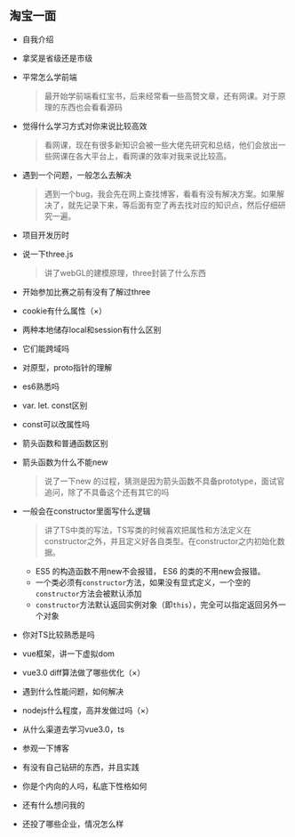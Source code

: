 ## 淘宝一面
- 自我介绍

- 拿奖是省级还是市级

- 平常怎么学前端

  > 最开始学前端看红宝书，后来经常看一些高赞文章，还有网课。对于原理的东西也会看看源码

- 觉得什么学习方式对你来说比较高效

  > 看网课，现在有很多新知识会被一些大佬先研究和总结，他们会放出一些网课在各大平台上，看网课的效率对我来说比较高。

- 遇到一个问题，一般怎么去解决

  > 遇到一个bug，我会先在网上查找博客，看看有没有解决方案。如果解决了，就先记录下来，等后面有空了再去找对应的知识点，然后仔细研究一遍。

- 项目开发历时

- 说一下three.js

  > 讲了webGL的建模原理，three封装了什么东西

- 开始参加比赛之前有没有了解过three
- cookie有什么属性（×）
- 两种本地储存local和session有什么区别
- 它们能跨域吗
- 对原型，proto指针的理解

- es6熟悉吗

- var. let. const区别

- const可以改属性吗

- 箭头函数和普通函数区别

- 箭头函数为什么不能new

  > 说了一下new 的过程，猜测是因为箭头函数不具备prototype，面试官追问，除了不具备这个还有其它的吗

- 一般会在constructor里面写什么逻辑

  > 讲了TS中类的写法，TS写类的时候喜欢把属性和方法定义在constructor之外，并且定义好各自类型。在constructor之内初始化数据。

  - ES5 的构造函数不用new不会报错， ES6 的类的不用new会报错。 
  - 一个类必须有`constructor`方法，如果没有显式定义，一个空的`constructor`方法会被默认添加 
  -  `constructor`方法默认返回实例对象（即`this`），完全可以指定返回另外一个对象

- 你对TS比较熟悉是吗

- vue框架，讲一下虚拟dom
- vue3.0 diff算法做了哪些优化（×）
- 遇到什么性能问题，如何解决
- nodejs什么程度，高并发做过吗（×）
- 从什么渠道去学习vue3.0，ts
- 参观一下博客
- 有没有自己钻研的东西，并且实践
- 你是个内向的人吗，私底下性格如何
- 还有什么想问我的
- 还投了哪些企业，情况怎么样